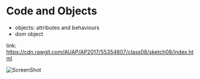 # Code and Objects

- objects: attributes and behaviours
- dom object

link: https://cdn.rawgit.com/AUAP/AP2017/55354807/class08/sketch08/index.html

![ScreenShot](https://cdn.rawgit.com/AUAP/AP2017/7d619493/class08/Screen%20Shot%202017-03-15%20at%206.35.13%20PM.png)
